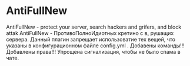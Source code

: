 # AntiFullNew
AntiFullNew - protect your server, search hackers and grifers, and block attak
AntiFullNew - ПротивоПолноИдиотных кретино с в, рушащих сервера. Данный плагин запрещает использоватие тех вещей, что указаны в конфигурационном файле config.yml .
Добавены команды!!!
Добавлены права!!!
Упрощена сигнализация, чтобы не было спама в чате.
